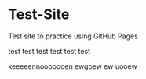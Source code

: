 # Test-Site
Test site to practice using GitHub Pages

test test test
test test
test

keeeeennooooooen  ewgoew ew uooew
